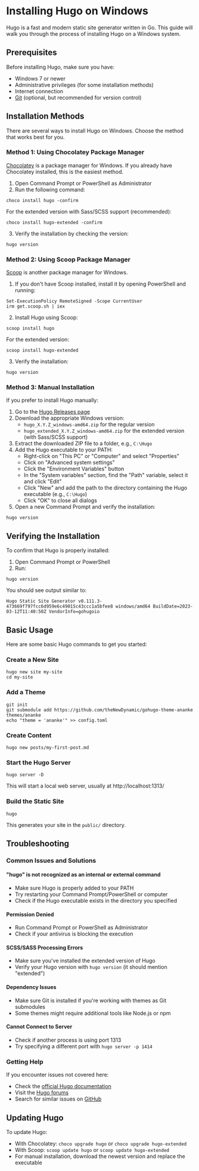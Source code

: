 # Installing Hugo on Windows

Hugo is a fast and modern static site generator written in Go. This guide will walk you through the process of installing Hugo on a Windows system.

## Prerequisites

Before installing Hugo, make sure you have:

- Windows 7 or newer
- Administrative privileges (for some installation methods)
- Internet connection
- [Git](GIT_INSTALL.md) (optional, but recommended for version control)

## Installation Methods

There are several ways to install Hugo on Windows. Choose the method that works best for you.

### Method 1: Using Chocolatey Package Manager

[Chocolatey](https://chocolatey.org/) is a package manager for Windows. If you already have Chocolatey installed, this is the easiest method.

1. Open Command Prompt or PowerShell as Administrator
2. Run the following command:

```
choco install hugo -confirm
```

For the extended version with Sass/SCSS support (recommended):

```
choco install hugo-extended -confirm
```

3. Verify the installation by checking the version:

```
hugo version
```

### Method 2: Using Scoop Package Manager

[Scoop](https://scoop.sh/) is another package manager for Windows.

1. If you don't have Scoop installed, install it by opening PowerShell and running:

```
Set-ExecutionPolicy RemoteSigned -Scope CurrentUser
irm get.scoop.sh | iex
```

2. Install Hugo using Scoop:

```
scoop install hugo
```

For the extended version:

```
scoop install hugo-extended
```

3. Verify the installation:

```
hugo version
```

### Method 3: Manual Installation

If you prefer to install Hugo manually:

1. Go to the [Hugo Releases page](https://github.com/gohugoio/hugo/releases)
2. Download the appropriate Windows version:
   - `hugo_X.Y.Z_windows-amd64.zip` for the regular version
   - `hugo_extended_X.Y.Z_windows-amd64.zip` for the extended version (with Sass/SCSS support)
3. Extract the downloaded ZIP file to a folder, e.g., `C:\Hugo`
4. Add the Hugo executable to your PATH:
   - Right-click on "This PC" or "Computer" and select "Properties"
   - Click on "Advanced system settings"
   - Click the "Environment Variables" button
   - In the "System variables" section, find the "Path" variable, select it and click "Edit"
   - Click "New" and add the path to the directory containing the Hugo executable (e.g., `C:\Hugo`)
   - Click "OK" to close all dialogs
5. Open a new Command Prompt and verify the installation:

```
hugo version
```

## Verifying the Installation

To confirm that Hugo is properly installed:

1. Open Command Prompt or PowerShell
2. Run:

```
hugo version
```

You should see output similar to:

```
Hugo Static Site Generator v0.111.3-473669f797fcc6d959e6c49015c43ccc1a5bfee8 windows/amd64 BuildDate=2023-03-12T11:40:50Z VendorInfo=gohugoio
```

## Basic Usage

Here are some basic Hugo commands to get you started:

### Create a New Site

```
hugo new site my-site
cd my-site
```

### Add a Theme

```
git init
git submodule add https://github.com/theNewDynamic/gohugo-theme-ananke themes/ananke
echo "theme = 'ananke'" >> config.toml
```

### Create Content

```
hugo new posts/my-first-post.md
```

### Start the Hugo Server

```
hugo server -D
```

This will start a local web server, usually at http://localhost:1313/

### Build the Static Site

```
hugo
```

This generates your site in the `public/` directory.

## Troubleshooting

### Common Issues and Solutions

#### "hugo" is not recognized as an internal or external command

- Make sure Hugo is properly added to your PATH
- Try restarting your Command Prompt/PowerShell or computer
- Check if the Hugo executable exists in the directory you specified

#### Permission Denied

- Run Command Prompt or PowerShell as Administrator
- Check if your antivirus is blocking the execution

#### SCSS/SASS Processing Errors

- Make sure you've installed the extended version of Hugo
- Verify your Hugo version with `hugo version` (it should mention "extended")

#### Dependency Issues

- Make sure Git is installed if you're working with themes as Git submodules
- Some themes might require additional tools like Node.js or npm

#### Cannot Connect to Server

- Check if another process is using port 1313
- Try specifying a different port with `hugo server -p 1414`

### Getting Help

If you encounter issues not covered here:

- Check the [official Hugo documentation](https://gohugo.io/documentation/)
- Visit the [Hugo forums](https://discourse.gohugo.io/)
- Search for similar issues on [GitHub](https://github.com/gohugoio/hugo/issues)

## Updating Hugo

To update Hugo:

- With Chocolatey: `choco upgrade hugo` or `choco upgrade hugo-extended`
- With Scoop: `scoop update hugo` or `scoop update hugo-extended`
- For manual installation, download the newest version and replace the executable

